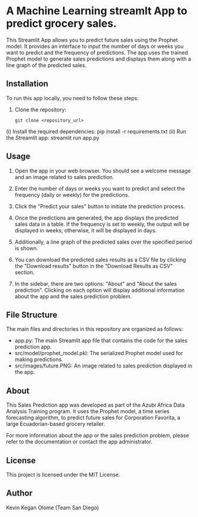 # A Machine Learning streamlt App to predict grocery sales.
This Streamlit App allows you to predict future sales using the Prophet model. It provides an interface to input the number of days or weeks you want to predict and the frequency of predictions. The app uses the trained Prophet model to generate sales predictions and displays them along with a line graph of the predicted sales.
## Installation
To run this app locally, you need to follow these steps:

1. Clone the repository:
   ```shell
   git clone <repository_url>
(i) Install the required dependencies:
     pip install -r requirements.txt
(ii) Run the Streamlit app:
     streamlit run app.py

## Usage
1. Open the app in your web browser. You should see a welcome message and an image related to sales prediction.

2. Enter the number of days or weeks you want to predict and select the frequency (daily or weekly) for the predictions.

3. Click the "Predict your sales" button to initiate the prediction process.

4. Once the predictions are generated, the app displays the predicted sales data in a table. If the frequency is set to weekly, the output will be displayed in weeks; otherwise, it will be displayed in days.

5. Additionally, a line graph of the predicted sales over the specified period is shown.

6. You can download the predicted sales results as a CSV file by clicking the "Download results" button in the "Download Results as CSV" section.

7. In the sidebar, there are two options: "About" and "About the sales prediction". Clicking on each option will display additional information about the app and the sales prediction problem.

## File Structure
The main files and directories in this repository are organized as follows:

- app.py: The main Streamlit app file that contains the code for the sales prediction app.
- src/model/prophet_model.pkl: The serialized Prophet model used for making predictions.
- src/images/future.PNG: An image related to sales prediction displayed in the app.

## About
This Sales Prediction app was developed as part of the Azubi Africa Data Analysis Training program. It uses the Prophet model, a time series forecasting algorithm, to predict future sales for Corporation Favorita, a large Ecuadorian-based grocery retailer.

For more information about the app or the sales prediction problem, please refer to the documentation or contact the app administrator.

## License
   This project is licensed under the MIT License.

## Author
Kevin Kegan Olome (Team San Diego)
